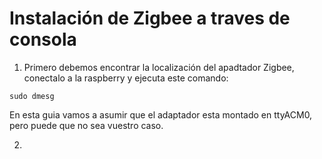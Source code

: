 # Instalación de Zigbee a traves de consola

1. Primero debemos encontrar la localización del apadtador Zigbee, conectalo a la raspberry y ejecuta este comando:
~~~
sudo dmesg
~~~
  En esta guia vamos a asumir que el adaptador esta montado en ttyACM0, pero puede que no sea vuestro caso.

2. 
